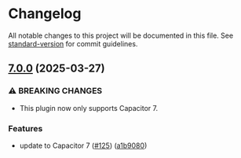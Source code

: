# Changelog

All notable changes to this project will be documented in this file. See [standard-version](https://github.com/conventional-changelog/standard-version) for commit guidelines.

## [7.0.0](https://github.com/capacitor-community/native-audio/compare/v0.1.2...v7.0.0) (2025-03-27)


### ⚠ BREAKING CHANGES

* This plugin now only supports Capacitor 7.

### Features

* update to Capacitor 7 ([#125](https://github.com/capacitor-community/native-audio/issues/125)) ([a1b9080](https://github.com/capacitor-community/native-audio/commit/a1b9080bcf96517fce66d46011285e7083084dd4))
